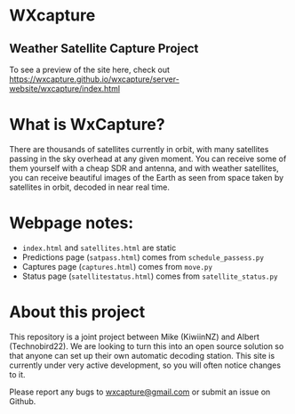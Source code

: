 # WXcapture
## Weather Satellite Capture Project
To see a preview of the site here, check out https://wxcapture.github.io/wxcapture/server-website/wxcapture/index.html
<!-- You can see our website (with all the data) at [INTRANET] -->

# What is WxCapture?
There are thousands of satellites currently in orbit, with many satellites passing in the sky overhead at any given moment.
You can receive some of them yourself with a cheap SDR and antenna, and with weather satellites, you can receive beautiful images of the Earth as seen from space taken by satellites in orbit, decoded in near real time.

# Webpage notes:
- ```index.html``` and ```satellites.html``` are static
- Predictions page (```satpass.html```) comes from ```schedule_passess.py```
- Captures page (```captures.html```) comes from ```move.py```
- Status page (```satellitestatus.html```) comes from ```satellite_status.py```

# About this project 
This repository is a joint project between Mike (KiwiinNZ) and Albert (Technobird22). We are looking to turn this into an open source solution so that anyone can set up their own automatic decoding station. This site is currently under very active development, so you will often notice changes to it.

Please report any bugs to wxcapture@gmail.com or submit an issue on Github.
